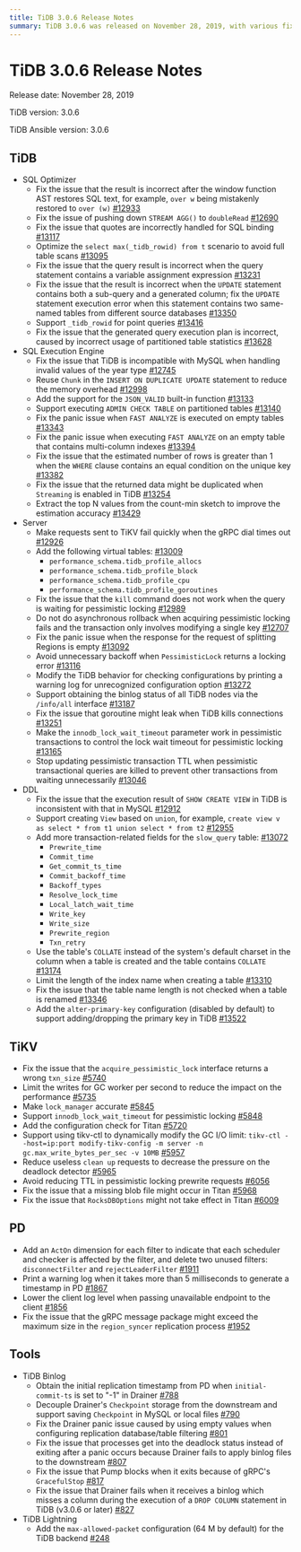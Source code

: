 ```yaml
---
title: TiDB 3.0.6 Release Notes
summary: TiDB 3.0.6 was released on November 28, 2019, with various fixes and optimizations. The release includes improvements to the SQL optimizer, SQL execution engine, server, DDL, TiKV, PD, TiDB Binlog, and TiDB Lightning. Fixes include issues with window function AST, pushing down `STREAM AGG()`, handling quotes for SQL binding, and more. TiKV improvements include accurate `lock_manager`, support for `innodb_lock_wait_timeout`, and dynamic modification of the GC I/O limit using `tikv-ctl`. PD enhancements include lower client log level and warning log for generating a timestamp. TiDB Binlog and TiDB Lightning also received fixes and improvements.
---
```


# TiDB 3.0.6 Release Notes

Release date: November 28, 2019

TiDB version: 3.0.6

TiDB Ansible version: 3.0.6

## TiDB

+ SQL Optimizer
    - Fix the issue that the result is incorrect after the window function AST restores SQL text, for example, `over w` being mistakenly restored to `over (w)` [#12933](https://github.com/pingcap/tidb/pull/12933)
    - Fix the issue of pushing down `STREAM AGG()` to `doubleRead` [#12690](https://github.com/pingcap/tidb/pull/12690)
    - Fix the issue that quotes are incorrectly handled for SQL binding [#13117](https://github.com/pingcap/tidb/pull/13117)
    - Optimize the `select max(_tidb_rowid) from t` scenario to avoid full table scans [#13095](https://github.com/pingcap/tidb/pull/13095)
    - Fix the issue that the query result is incorrect when the query statement contains a variable assignment expression [#13231](https://github.com/pingcap/tidb/pull/13231)
    - Fix the issue that the result is incorrect when the `UPDATE` statement contains both a sub-query and a generated column; fix the `UPDATE` statement execution error when this statement contains two same-named tables from different source databases [#13350](https://github.com/pingcap/tidb/pull/13350)
    - Support `_tidb_rowid` for point queries [#13416](https://github.com/pingcap/tidb/pull/13416)
    - Fix the issue that the generated query execution plan is incorrect, caused by incorrect usage of partitioned table statistics [#13628](https://github.com/pingcap/tidb/pull/13628)
+ SQL Execution Engine
    - Fix the issue that TiDB is incompatible with MySQL when handling invalid values of the year type [#12745](https://github.com/pingcap/tidb/pull/12745)
    - Reuse `Chunk` in the `INSERT ON DUPLICATE UPDATE` statement to reduce the memory overhead [#12998](https://github.com/pingcap/tidb/pull/12998)
    - Add the support for the `JSON_VALID` built-in function [#13133](https://github.com/pingcap/tidb/pull/13133)
    - Support executing `ADMIN CHECK TABLE` on partitioned tables [#13140](https://github.com/pingcap/tidb/pull/13140)
    - Fix the panic issue when `FAST ANALYZE` is executed on empty tables [#13343](https://github.com/pingcap/tidb/pull/13343)
    - Fix the panic issue when executing `FAST ANALYZE` on an empty table that contains multi-column indexes [#13394](https://github.com/pingcap/tidb/pull/13394)
    - Fix the issue that the estimated number of rows is greater than 1 when the `WHERE` clause contains an equal condition on the unique key [#13382](https://github.com/pingcap/tidb/pull/13382)
    - Fix the issue that the returned data might be duplicated when `Streaming` is enabled in TiDB [#13254](https://github.com/pingcap/tidb/pull/13254)
    - Extract the top N values from the count-min sketch to improve the estimation accuracy [#13429](https://github.com/pingcap/tidb/pull/13429)
+ Server
    - Make requests sent to TiKV fail quickly when the gRPC dial times out [#12926](https://github.com/pingcap/tidb/pull/12926)
    - Add the following virtual tables: [#13009](https://github.com/pingcap/tidb/pull/13009)
        - `performance_schema.tidb_profile_allocs`
        - `performance_schema.tidb_profile_block`
        - `performance_schema.tidb_profile_cpu`
        - `performance_schema.tidb_profile_goroutines`
    - Fix the issue that the `kill` command does not work when the query is waiting for pessimistic locking [#12989](https://github.com/pingcap/tidb/pull/12989)
    - Do not do asynchronous rollback when acquiring pessimistic locking fails and the transaction only involves modifying a single key [#12707](https://github.com/pingcap/tidb/pull/12707)
    - Fix the panic issue when the response for the request of splitting Regions is empty [#13092](https://github.com/pingcap/tidb/pull/13092)
    - Avoid unnecessary backoff when `PessimisticLock` returns a locking error [#13116](https://github.com/pingcap/tidb/pull/13116)
    - Modify the TiDB behavior for checking configurations by printing a warning log for unrecognized configuration option [#13272](https://github.com/pingcap/tidb/pull/13272)
    - Support obtaining the binlog status of all TiDB nodes via the `/info/all` interface [#13187](https://github.com/pingcap/tidb/pull/13187)
    - Fix the issue that goroutine might leak when TiDB kills connections [#13251](https://github.com/pingcap/tidb/pull/13251)
    - Make the `innodb_lock_wait_timeout` parameter work in pessimistic transactions to control the lock wait timeout for pessimistic locking [#13165](https://github.com/pingcap/tidb/pull/13165)
    - Stop updating pessimistic transaction TTL when pessimistic transactional queries are killed to prevent other transactions from waiting unnecessarily [#13046](https://github.com/pingcap/tidb/pull/13046)
+ DDL
    - Fix the issue that the execution result of `SHOW CREATE VIEW` in TiDB is inconsistent with that in MySQL [#12912](https://github.com/pingcap/tidb/pull/12912)
    - Support creating `View` based on `union`, for example, `create view v as select * from t1 union select * from t2` [#12955](https://github.com/pingcap/tidb/pull/12955)
    - Add more transaction-related fields for the `slow_query` table: [#13072](https://github.com/pingcap/tidb/pull/13072)
        - `Prewrite_time`
        - `Commit_time`
        - `Get_commit_ts_time`
        - `Commit_backoff_time`
        - `Backoff_types`
        - `Resolve_lock_time`
        - `Local_latch_wait_time`
        - `Write_key`
        - `Write_size`
        - `Prewrite_region`
        - `Txn_retry`
    - Use the table's `COLLATE` instead of the system's default charset in the column when a table is created and the table contains `COLLATE` [#13174](https://github.com/pingcap/tidb/pull/13174)
    - Limit the length of the index name when creating a table [#13310](https://github.com/pingcap/tidb/pull/13310)
    - Fix the issue that the table name length is not checked when a table is renamed [#13346](https://github.com/pingcap/tidb/pull/13346)
    - Add the `alter-primary-key` configuration (disabled by default) to support adding/dropping the primary key in TiDB [#13522](https://github.com/pingcap/tidb/pull/13522)

## TiKV

- Fix the issue that the `acquire_pessimistic_lock` interface returns a wrong `txn_size` [#5740](https://github.com/tikv/tikv/pull/5740)
- Limit the writes for GC worker per second to reduce the impact on the performance [#5735](https://github.com/tikv/tikv/pull/5735)
- Make `lock_manager` accurate [#5845](https://github.com/tikv/tikv/pull/5845)
- Support `innodb_lock_wait_timeout` for pessimistic locking [#5848](https://github.com/tikv/tikv/pull/5848)
- Add the configuration check for Titan [#5720](https://github.com/tikv/tikv/pull/5720)
- Support using tikv-ctl to dynamically modify the GC I/O limit: `tikv-ctl --host=ip:port modify-tikv-config -m server -n gc.max_write_bytes_per_sec -v 10MB` [#5957](https://github.com/tikv/tikv/pull/5957)
- Reduce useless `clean up` requests to decrease the pressure on the deadlock detector [#5965](https://github.com/tikv/tikv/pull/5965)
- Avoid reducing TTL in pessimistic locking prewrite requests [#6056](https://github.com/tikv/tikv/pull/6056)
- Fix the issue that a missing blob file might occur in Titan [#5968](https://github.com/tikv/tikv/pull/5968)
- Fix the issue that `RocksDBOptions` might not take effect in Titan [#6009](https://github.com/tikv/tikv/pull/6009)

## PD

- Add an `ActOn` dimension for each filter to indicate that each scheduler and checker is affected by the filter, and delete two unused filters: `disconnectFilter` and `rejectLeaderFilter` [#1911](https://github.com/pingcap/pd/pull/1911)
- Print a warning log when it takes more than 5 milliseconds to generate a timestamp in PD [#1867](https://github.com/pingcap/pd/pull/1867)
- Lower the client log level when passing unavailable endpoint to the client [#1856](https://github.com/pingcap/pd/pull/1856)
- Fix the issue that the gRPC message package might exceed the maximum size in the `region_syncer` replication process [#1952](https://github.com/pingcap/pd/pull/1952)

## Tools

+ TiDB Binlog
    - Obtain the initial replication timestamp from PD when `initial-commit-ts` is set to "-1" in Drainer [#788](https://github.com/pingcap/tidb-binlog/pull/788)
    - Decouple Drainer's `Checkpoint` storage from the downstream and support saving `Checkpoint` in MySQL or local files [#790](https://github.com/pingcap/tidb-binlog/pull/790)
    - Fix the Drainer panic issue caused by using empty values when configuring replication database/table filtering [#801](https://github.com/pingcap/tidb-binlog/pull/801)
    - Fix the issue that processes get into the deadlock status instead of exiting after a panic occurs because Drainer fails to apply binlog files to the downstream [#807](https://github.com/pingcap/tidb-binlog/pull/807)
    - Fix the issue that Pump blocks when it exits because of gRPC's `GracefulStop` [#817](https://github.com/pingcap/tidb-binlog/pull/817)
    - Fix the issue that Drainer fails when it receives a binlog which misses a column during the execution of a `DROP COLUMN` statement in TiDB (v3.0.6 or later) [#827](https://github.com/pingcap/tidb-binlog/pull/827)
+ TiDB Lightning
    - Add the `max-allowed-packet` configuration (64 M by default) for the TiDB backend [#248](https://github.com/pingcap/tidb-lightning/pull/248)
